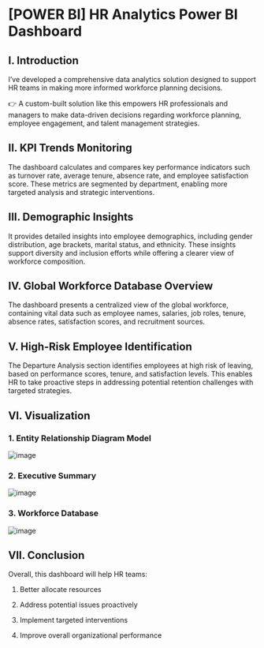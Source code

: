# [POWER BI] HR Analytics Power BI Dashboard
## I. Introduction
I’ve developed a comprehensive data analytics solution designed to support HR teams in making more informed workforce planning decisions.

👉 A custom-built solution like this empowers HR professionals and managers to make data-driven decisions regarding workforce planning, employee engagement, and talent management strategies.

## II. KPI Trends Monitoring
The dashboard calculates and compares key performance indicators such as turnover rate, average tenure, absence rate, and employee satisfaction score.
These metrics are segmented by department, enabling more targeted analysis and strategic interventions.

## III. Demographic Insights
It provides detailed insights into employee demographics, including gender distribution, age brackets, marital status, and ethnicity.
These insights support diversity and inclusion efforts while offering a clearer view of workforce composition.

## IV. Global Workforce Database Overview
The dashboard presents a centralized view of the global workforce, containing vital data such as employee names, salaries, job roles, tenure, absence rates, satisfaction scores, and recruitment sources.

## V. High-Risk Employee Identification
The Departure Analysis section identifies employees at high risk of leaving, based on performance scores, tenure, and satisfaction levels.
This enables HR to take proactive steps in addressing potential retention challenges with targeted strategies.

## VI. Visualization
### 1. Entity Relationship Diagram Model

![image](https://github.com/user-attachments/assets/bf02adf8-835c-48ec-a2ec-c6a2de41b207)

### 2. Executive Summary

![image](https://github.com/user-attachments/assets/61b967eb-8388-463e-a59d-5b68915cec61)

### 3. Workforce Database

![image](https://github.com/user-attachments/assets/87e4a4a3-410f-48a2-a8a8-c38eb0b4b7bf)

## VII. Conclusion
Overall, this dashboard will help HR teams:
1) Better allocate resources

2) Address potential issues proactively

3) Implement targeted interventions

4) Improve overall organizational performance
